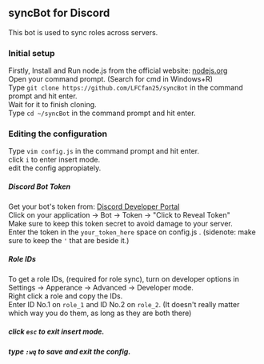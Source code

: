 ## syncBot for Discord ##

This bot is used to sync roles across servers.

### Initial setup ###

 Firstly, Install and Run node.js from the official website: [nodejs.org](https://nodejs.org/dist/v12.18.3/node-v12.18.3-x86.msi)    
 Open your command prompt. (Search for cmd in Windows+R)  
 Type `git clone https://github.com/LFCfan25/syncBot` in the command prompt and hit enter.  
 Wait for it to finish cloning.  
 Type `cd ~/syncBot` in the command prompt and hit enter.  
 
 
 ### Editing the configuration ###
 Type `vim config.js` in the command prompt and hit enter.  
 click `i` to enter insert mode.  
 edit the config appropiately.  
 
##### Discord Bot Token #####
 Get your bot's token from: [Discord Developer Portal](https://discordapp.com/developers/applications/)  
 Click on your application -> Bot -> Token -> "Click to Reveal Token"  
 Make sure to keep this token secret to avoid damage to your server.  
 Enter the token in the `your_token_here` space on config.js . (sidenote: make sure to keep the `'` that are beside it.)  

##### Role IDs #####
 To get a role IDs, (required for role sync), turn on developer options in Settings -> Apperance -> Advanced -> Developer mode.   
 Right click a role and copy the IDs.  
 Enter ID No.1 on `role_1` and ID No.2 on `role_2`. (It doesn't really matter which way you do them, as long as they are both there)  

##### click `esc` to exit insert mode.  
##### type `:wq` to save and exit the config.  

